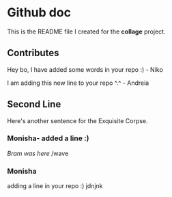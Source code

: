 # Github doc
This is the README file I created for the **collage** project.
## Contributes

Hey bo, I have added some words in your repo :) - Niko


I am adding this new line to your repo ^.^ - Andreia

<!-- This is a comment to showcase things that don't appear visually -->
## Second Line
Here's another sentence for the Exquisite Corpse. 


### Monisha- added a line :)

*Bram was here* /wave

### Monisha
adding a line in your repo :)
jdnjnk

